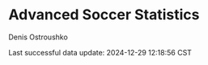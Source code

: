 # Advanced Soccer Statistics
Denis Ostroushko

<!-- gfm -->

Last successful data update: 2024-12-29 12:18:56 CST
